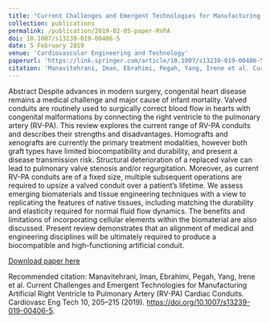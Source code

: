 ```yaml
---
title: "Current Challenges and Emergent Technologies for Manufacturing Artificial Right Ventricle to Pulmonary Artery (RV-PA) Cardiac Conduits"
collection: publications
permalink: /publication/2019-02-05-paper-RVPA
doi: 10.1007/s13239-019-00406-5
date: 5 February 2019
venue: 'Cardiovascular Engineering and Technology'
paperurl: 'https://link.springer.com/article/10.1007/s13239-019-00406-5'
citation: 'Manavitehrani, Iman, Ebrahimi, Pegah, Yang, Irene et al. Current Challenges and Emergent Technologies for Manufacturing Artificial Right Ventricle to Pulmonary Artery (RV-PA) Cardiac Conduits. Cardiovasc Eng Tech 10, 205–215 (2019). https://doi.org/10.1007/s13239-019-00406-5'
---
```

Abstract
Despite advances in modern surgery, congenital heart disease remains a medical challenge and major cause of infant mortality. Valved conduits are routinely used to surgically correct blood flow in hearts with congenital malformations by connecting the right ventricle to the pulmonary artery (RV-PA). This review explores the current range of RV-PA conduits and describes their strengths and disadvantages. Homografts and xenografts are currently the primary treatment modalities, however both graft types have limited biocompatibility and durability, and present a disease transmission risk. Structural deterioration of a replaced valve can lead to pulmonary valve stenosis and/or regurgitation. Moreover, as current RV-PA conduits are of a fixed size, multiple subsequent operations are required to upsize a valved conduit over a patient’s lifetime. We assess emerging biomaterials and tissue engineering techniques with a view to replicating the features of native tissues, including matching the durability and elasticity required for normal fluid flow dynamics. The benefits and limitations of incorporating cellular elements within the biomaterial are also discussed. Present review demonstrates that an alignment of medical and engineering disciplines will be ultimately required to produce a biocompatible and high-functioning artificial conduit.

[Download paper here](http://missireneyang.github.io/files/2_RVPA.pdf)

Recommended citation: Manavitehrani, Iman, Ebrahimi, Pegah, Yang, Irene et al. Current Challenges and Emergent Technologies for Manufacturing Artificial Right Ventricle to Pulmonary Artery (RV-PA) Cardiac Conduits. Cardiovasc Eng Tech 10, 205–215 (2019). https://doi.org/10.1007/s13239-019-00406-5.
